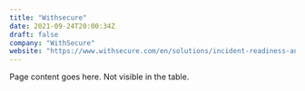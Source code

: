 ```yaml
---
title: "Withsecure"
date: 2021-09-24T20:00:34Z
draft: false
company: "WithSecure"
website: "https://www.withsecure.com/en/solutions/incident-readiness-and-response"
---
```


Page content goes here. Not visible in the table.
